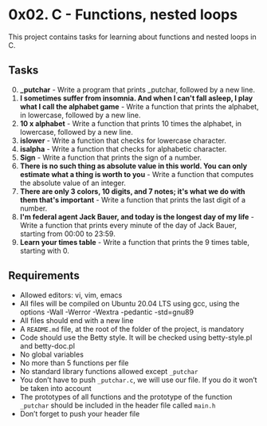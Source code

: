 # 0x02. C - Functions, nested loops

This project contains tasks for learning about functions and nested loops in C.

## Tasks

0. **_putchar** - Write a program that prints _putchar, followed by a new line.
1. **I sometimes suffer from insomnia. And when I can't fall asleep, I play what I call the alphabet game** - Write a function that prints the alphabet, in lowercase, followed by a new line.
2. **10 x alphabet** - Write a function that prints 10 times the alphabet, in lowercase, followed by a new line.
3. **islower** - Write a function that checks for lowercase character.
4. **isalpha** - Write a function that checks for alphabetic character.
5. **Sign** - Write a function that prints the sign of a number.
6. **There is no such thing as absolute value in this world. You can only estimate what a thing is worth to you** - Write a function that computes the absolute value of an integer.
7. **There are only 3 colors, 10 digits, and 7 notes; it's what we do with them that's important** - Write a function that prints the last digit of a number.
8. **I'm federal agent Jack Bauer, and today is the longest day of my life** - Write a function that prints every minute of the day of Jack Bauer, starting from 00:00 to 23:59.
9. **Learn your times table** - Write a function that prints the 9 times table, starting with 0.

## Requirements

- Allowed editors: vi, vim, emacs
- All files will be compiled on Ubuntu 20.04 LTS using gcc, using the options -Wall -Werror -Wextra -pedantic -std=gnu89
- All files should end with a new line
- A `README.md` file, at the root of the folder of the project, is mandatory
- Code should use the Betty style. It will be checked using betty-style.pl and betty-doc.pl
- No global variables
- No more than 5 functions per file
- No standard library functions allowed except `_putchar`
- You don’t have to push `_putchar.c`, we will use our file. If you do it won’t be taken into account
- The prototypes of all functions and the prototype of the function `_putchar` should be included in the header file called `main.h`
- Don’t forget to push your header file
